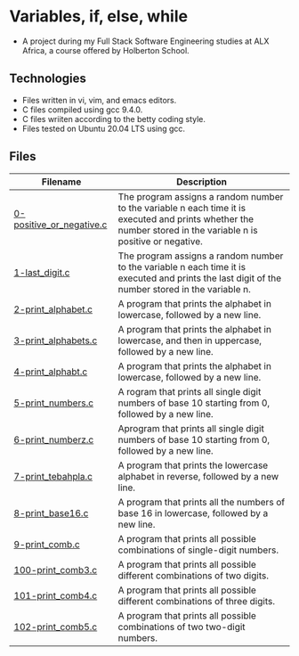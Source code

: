 # Variables, if, else, while
 
 - A project during my Full Stack Software Engineering studies at ALX Africa, a course offered by Holberton School.

## Technologies

- Files written in vi, vim, and emacs editors. 
- C files compiled using gcc 9.4.0.
- C files wriiten according to the betty coding style. 
- Files tested on Ubuntu 20.04 LTS using gcc.

## Files 

| Filename  | Description |
| ---  | --- |
|[0-positive_or_negative.c](0-positive_or_negative.c)|The program assigns a random number to the variable n each time it is executed and prints whether the number stored in the variable n is positive or negative.|
|[1-last_digit.c](1-last_digit.c)|The program assigns a random number to the variable n each time it is executed and prints the last digit of the number stored in the variable n.|
|[2-print_alphabet.c](2-print_alphabet.c)|A program that prints the alphabet in lowercase, followed by a new line.|
|[3-print_alphabets.c](3-print_alphabets.c)|A program that prints the alphabet in lowercase, and then in uppercase, followed by a new line.|
|[4-print_alphabt.c](4-print_alphabt.c)|A program that prints the alphabet in lowercase, followed by a new line.|
|[5-print_numbers.c](5-print_numbers.c)|A rogram that prints all single digit numbers of base 10 starting from 0, followed by a new line.|
|[6-print_numberz.c](6-print_numberz.c)| Aprogram that prints all single digit numbers of base 10 starting from 0, followed by a new line.|
|[7-print_tebahpla.c](7-print_tebahpla.c)|A program that prints the lowercase alphabet in reverse, followed by a new line.|
|[8-print_base16.c](8-print_base16.c)|A program that prints all the numbers of base 16 in lowercase, followed by a new line.|
|[9-print_comb.c](9-print_comb.c)|A program that prints all possible combinations of single-digit numbers.|
|[100-print_comb3.c](100-print_comb3.c)|A program that prints all possible different combinations of two digits.|
|[101-print_comb4.c](101-print_comb4.c)| A program that prints all possible different combinations of three digits.|
|[102-print_comb5.c](102-print_comb5.c)| A program that prints all possible combinations of two two-digit numbers.|
